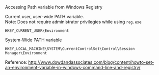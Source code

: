 Accessing Path variable from Windows Registry    

Current user, user-wide PATH variable.  
Note: Does not require administrator privilegies while using `reg.exe`  
```
HKEY_CURRENT_USER\Environment
```

System-Wide PATH variable  
```
HKEY_LOCAL_MACHINE\SYSTEM\CurrentControlSet\Control\Session Manager\Environment
```

Reference:
http://www.dowdandassociates.com/blog/content/howto-set-an-environment-variable-in-windows-command-line-and-registry/
